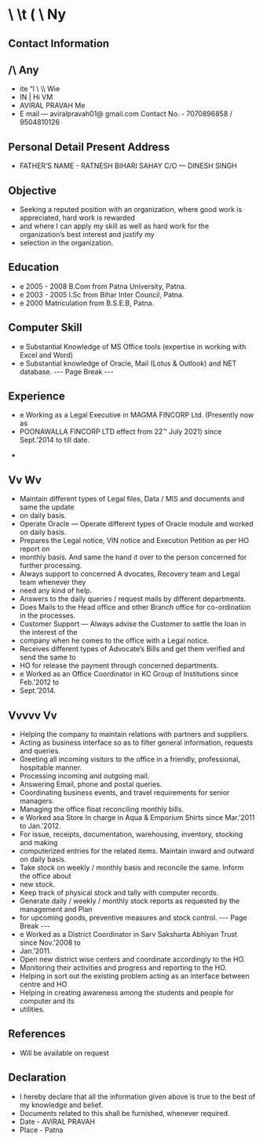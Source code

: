 # \ \t ( \ Ny

## Contact Information



## /\ Any

* ite “l \\ \\\\ Wie
* IN | Hi VM
* AVIRAL PRAVAH Me
* E mail — aviralpravah01@ gmail.com Contact No. - 7070896858 / 9504810126


## Personal Detail Present Address

* FATHER’S NAME - RATNESH BIHARI SAHAY C/O — DINESH SINGH


## Objective

* Seeking a reputed position with an organization, where good work is appreciated, hard work is rewarded
* and where I can apply my skill as well as hard work for the organization’s best interest and justify my
* selection in the organization.


## Education

* e 2005 - 2008 B.Com from Patna University, Patna.
* e 2003 - 2005 I.Sc from Bihar Inter Council, Patna.
* e 2000 Matriculation from B.S.E.B, Patna.


## Computer Skill

* e Substantial Knowledge of MS Office tools (expertise in working with Excel and Word)
* e Substantial knowledge of Oracle, Mail (Lotus & Outlook) and NET database.
--- Page Break ---


## Experience

* e Working as a Legal Executive in MAGMA FINCORP Ltd. (Presently now as
* POONAWALLA FINCORP LTD effect from 22™ July 2021) since Sept.’2014 to till date.
* >


## Vv Wv

* Maintain different types of Legal files, Data / MIS and documents and same the update
* on daily basis.
* Operate Oracle — Operate different types of Oracle module and worked on daily basis.
* Prepares the Legal notice, VIN notice and Execution Petition as per HO report on
* monthly basis. And same the hand it over to the person concerned for further processing.
* Always support to concerned A dvocates, Recovery team and Legal team whenever they
* need any kind of help.
* Answers to the daily queries / request mails by different departments.
* Does Mails to the Head office and other Branch office for co-ordination in the processes.
* Customer Support — Always advise the Customer to settle the loan in the interest of the
* company when he comes to the office with a Legal notice.
* Receives different types of Advocate’s Bills and get them verified and send the same to
* HO for release the payment through concerned departments.
* e Worked as an Office Coordinator in KC Group of Institutions since Feb.’2012 to
* Sept.’2014.


## Vvvvv Vv

* Helping the company to maintain relations with partners and suppliers.
* Acting as business interface so as to filter general information, requests and queries.
* Greeting all incoming visitors to the office in a friendly, professional, hospitable manner.
* Processing incoming and outgoing mail.
* Answering Email, phone and postal queries.
* Coordinating business events, and travel requirements for senior managers.
* Managing the office float reconciling monthly bills.
* e Worked asa Store In charge in Aqua & Emporium Shirts since Mar.’2011 to Jan.’2012.
* For issue, receipts, documentation, warehousing, inventory, stocking and making
* computerized entries for the related items. Maintain inward and outward on daily basis.
* Take stock on weekly / monthly basis and reconcile the same. Inform the office about
* new stock.
* Keep track of physical stock and tally with computer records.
* Generate daily / weekly / monthly stock reports as requested by the management and Plan
* for upcoming goods, preventive measures and stock control.
--- Page Break ---
* e Worked as a District Coordinator in Sarv Saksharta Abhiyan Trust since Nov.’2008 to
* Jan.’2011.
* Open new district wise centers and coordinate accordingly to the HO.
* Monitoring their activities and progress and reporting to the HO.
* Helping in sort out the existing problem acting as an interface between centre and HO
* Helping in creating awareness among the students and people for computer and its
* utilities.


## References

* Will be available on request


## Declaration

* I hereby declare that all the information given above is true to the best of my knowledge and belief.
* Documents related to this shall be furnished, whenever required.
* Date - AVIRAL PRAVAH
* Place - Patna

